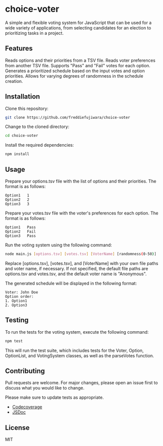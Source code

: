# choice-voter
A simple and flexible voting system for JavaScript that can be used for a wide variety of applications, from selecting candidates for an election to prioritizing tasks in a project.

## Features
Reads options and their priorities from a TSV file.
Reads voter preferences from another TSV file.
Supports "Pass" and "Fail" votes for each option.
Generates a prioritized schedule based on the input votes and option priorities.
Allows for varying degrees of randomness in the schedule creation.

## Installation
Clone this repository:
```bash
git clone https://github.com/freddiefujiwara/choice-voter
```

Change to the cloned directory:

```bash
cd choice-voter
```

Install the required dependencies:
```bash
npm install
```

## Usage
Prepare your options.tsv file with the list of options and their priorities. The format is as follows:

```plaintext
Option1   1
Option2   2
Option3   3
```

Prepare your votes.tsv file with the voter's preferences for each option. The format is as follows:
```plaintext
Option1   Pass
Option2   Fail
Option3   Pass
```

Run the voting system using the following command:
```bash
node main.js [options.tsv] [votes.tsv] [VoterName] [randomness(0-50)]
```

Replace [options.tsv], [votes.tsv], and [VoterName] with your own file paths and voter name, if necessary. If not specified, the default file paths are options.tsv and votes.tsv, and the default voter name is "Anonymous".

The generated schedule will be displayed in the following format:
```plaintext
Voter: John Doe
Option order:
1. Option1
2. Option3
```

## Testing
To run the tests for the voting system, execute the following command:
```bash
npm test
```

This will run the test suite, which includes tests for the Voter, Option, OptionList, and VotingSystem classes, as well as the parseVotes function.

## Contributing
Pull requests are welcome. For major changes, please open an issue first to discuss what you would like to change.

Please make sure to update tests as appropriate.

- [Codecoverage](https://freddiefujiwara.github.io/choice-voter/coverage)
- [JSDoc](https://freddiefujiwara.github.io/choice-voter)

## License
MIT